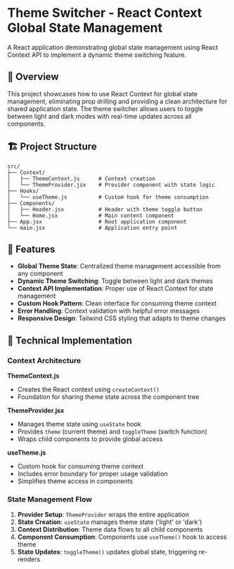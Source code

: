 # Theme Switcher - React Context Global State Management

A React application demonstrating global state management using React Context API to implement a dynamic theme switching feature.

## 🎯 Overview

This project showcases how to use React Context for global state management, eliminating prop drilling and providing a clean architecture for shared application state. The theme switcher allows users to toggle between light and dark modes with real-time updates across all components.

## 🏗️ Project Structure

```
src/
├── Context/
│   ├── ThemeContext.js      # Context creation
│   └── ThemeProvider.jsx    # Provider component with state logic
├── Hooks/
│   └── useTheme.js          # Custom hook for theme consumption
├── Components/
│   ├── Header.jsx           # Header with theme toggle button
│   └── Home.jsx             # Main content component
├── App.jsx                  # Root application component
└── main.jsx                 # Application entry point
```

## 🚀 Features

- **Global Theme State**: Centralized theme management accessible from any component
- **Dynamic Theme Switching**: Toggle between light and dark themes
- **Context API Implementation**: Proper use of React Context for state management
- **Custom Hook Pattern**: Clean interface for consuming theme context
- **Error Handling**: Context validation with helpful error messages
- **Responsive Design**: Tailwind CSS styling that adapts to theme changes

## 🔧 Technical Implementation

### Context Architecture

**ThemeContext.js**
- Creates the React context using `createContext()`
- Foundation for sharing theme state across the component tree

**ThemeProvider.jsx**
- Manages theme state using `useState` hook
- Provides `theme` (current theme) and `toggleTheme` (switch function)
- Wraps child components to provide global access

**useTheme.js**
- Custom hook for consuming theme context
- Includes error boundary for proper usage validation
- Simplifies theme access in components

### State Management Flow

1. **Provider Setup**: `ThemeProvider` wraps the entire application
2. **State Creation**: `useState` manages theme state ('light' or 'dark')
3. **Context Distribution**: Theme data flows to all child components
4. **Component Consumption**: Components use `useTheme()` hook to access theme
5. **State Updates**: `toggleTheme()` updates global state, triggering re-renders
